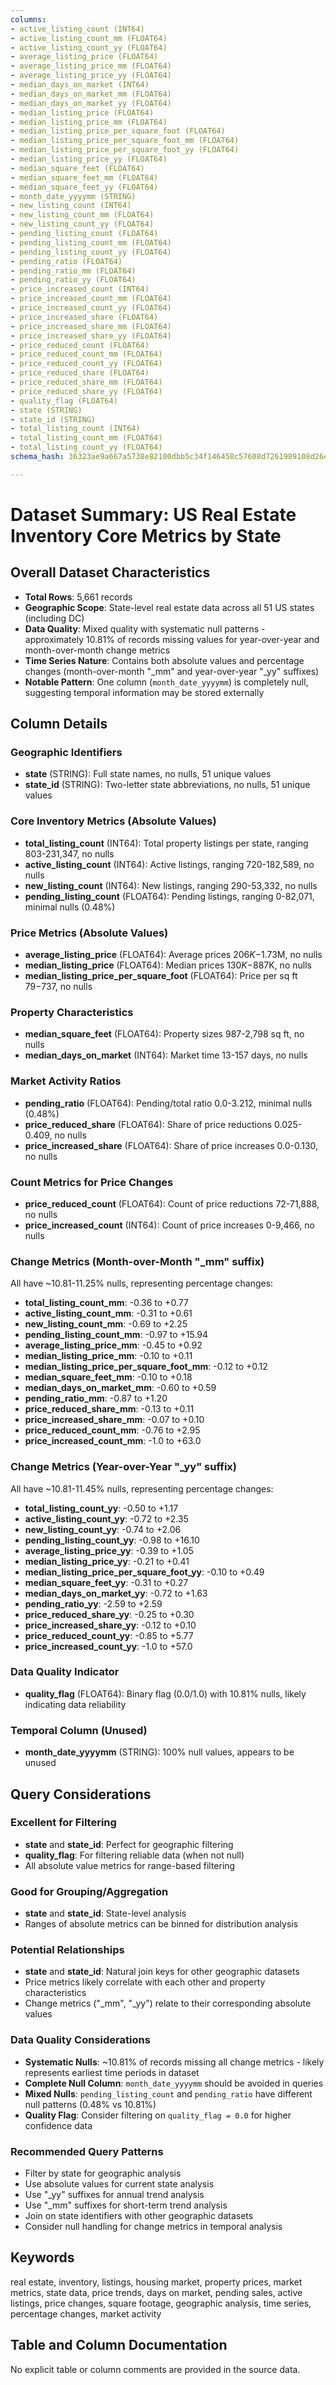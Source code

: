```yaml
---
columns:
- active_listing_count (INT64)
- active_listing_count_mm (FLOAT64)
- active_listing_count_yy (FLOAT64)
- average_listing_price (FLOAT64)
- average_listing_price_mm (FLOAT64)
- average_listing_price_yy (FLOAT64)
- median_days_on_market (INT64)
- median_days_on_market_mm (FLOAT64)
- median_days_on_market_yy (FLOAT64)
- median_listing_price (FLOAT64)
- median_listing_price_mm (FLOAT64)
- median_listing_price_per_square_foot (FLOAT64)
- median_listing_price_per_square_foot_mm (FLOAT64)
- median_listing_price_per_square_foot_yy (FLOAT64)
- median_listing_price_yy (FLOAT64)
- median_square_feet (FLOAT64)
- median_square_feet_mm (FLOAT64)
- median_square_feet_yy (FLOAT64)
- month_date_yyyymm (STRING)
- new_listing_count (INT64)
- new_listing_count_mm (FLOAT64)
- new_listing_count_yy (FLOAT64)
- pending_listing_count (FLOAT64)
- pending_listing_count_mm (FLOAT64)
- pending_listing_count_yy (FLOAT64)
- pending_ratio (FLOAT64)
- pending_ratio_mm (FLOAT64)
- pending_ratio_yy (FLOAT64)
- price_increased_count (INT64)
- price_increased_count_mm (FLOAT64)
- price_increased_count_yy (FLOAT64)
- price_increased_share (FLOAT64)
- price_increased_share_mm (FLOAT64)
- price_increased_share_yy (FLOAT64)
- price_reduced_count (FLOAT64)
- price_reduced_count_mm (FLOAT64)
- price_reduced_count_yy (FLOAT64)
- price_reduced_share (FLOAT64)
- price_reduced_share_mm (FLOAT64)
- price_reduced_share_yy (FLOAT64)
- quality_flag (FLOAT64)
- state (STRING)
- state_id (STRING)
- total_listing_count (INT64)
- total_listing_count_mm (FLOAT64)
- total_listing_count_yy (FLOAT64)
schema_hash: 36323ae9a667a5738e82100dbb5c34f146458c57608d7261989108d26ec763ee

---
```

# Dataset Summary: US Real Estate Inventory Core Metrics by State

## Overall Dataset Characteristics

- **Total Rows**: 5,661 records
- **Geographic Scope**: State-level real estate data across all 51 US states (including DC)
- **Data Quality**: Mixed quality with systematic null patterns - approximately 10.81% of records missing values for year-over-year and month-over-month change metrics
- **Time Series Nature**: Contains both absolute values and percentage changes (month-over-month "_mm" and year-over-year "_yy" suffixes)
- **Notable Pattern**: One column (`month_date_yyyymm`) is completely null, suggesting temporal information may be stored externally

## Column Details

### Geographic Identifiers
- **state** (STRING): Full state names, no nulls, 51 unique values
- **state_id** (STRING): Two-letter state abbreviations, no nulls, 51 unique values

### Core Inventory Metrics (Absolute Values)
- **total_listing_count** (INT64): Total property listings per state, ranging 803-231,347, no nulls
- **active_listing_count** (INT64): Active listings, ranging 720-182,589, no nulls  
- **new_listing_count** (INT64): New listings, ranging 290-53,332, no nulls
- **pending_listing_count** (FLOAT64): Pending listings, ranging 0-82,071, minimal nulls (0.48%)

### Price Metrics (Absolute Values)
- **average_listing_price** (FLOAT64): Average prices $206K-$1.73M, no nulls
- **median_listing_price** (FLOAT64): Median prices $130K-$887K, no nulls
- **median_listing_price_per_square_foot** (FLOAT64): Price per sq ft $79-$737, no nulls

### Property Characteristics
- **median_square_feet** (FLOAT64): Property sizes 987-2,798 sq ft, no nulls
- **median_days_on_market** (INT64): Market time 13-157 days, no nulls

### Market Activity Ratios
- **pending_ratio** (FLOAT64): Pending/total ratio 0.0-3.212, minimal nulls (0.48%)
- **price_reduced_share** (FLOAT64): Share of price reductions 0.025-0.409, no nulls
- **price_increased_share** (FLOAT64): Share of price increases 0.0-0.130, no nulls

### Count Metrics for Price Changes
- **price_reduced_count** (FLOAT64): Count of price reductions 72-71,888, no nulls
- **price_increased_count** (INT64): Count of price increases 0-9,466, no nulls

### Change Metrics (Month-over-Month "_mm" suffix)
All have ~10.81-11.25% nulls, representing percentage changes:
- **total_listing_count_mm**: -0.36 to +0.77
- **active_listing_count_mm**: -0.31 to +0.61
- **new_listing_count_mm**: -0.69 to +2.25
- **pending_listing_count_mm**: -0.97 to +15.94
- **average_listing_price_mm**: -0.45 to +0.92
- **median_listing_price_mm**: -0.10 to +0.11
- **median_listing_price_per_square_foot_mm**: -0.12 to +0.12
- **median_square_feet_mm**: -0.10 to +0.18
- **median_days_on_market_mm**: -0.60 to +0.59
- **pending_ratio_mm**: -0.87 to +1.20
- **price_reduced_share_mm**: -0.13 to +0.11
- **price_increased_share_mm**: -0.07 to +0.10
- **price_reduced_count_mm**: -0.76 to +2.95
- **price_increased_count_mm**: -1.0 to +63.0

### Change Metrics (Year-over-Year "_yy" suffix)
All have ~10.81-11.45% nulls, representing percentage changes:
- **total_listing_count_yy**: -0.50 to +1.17
- **active_listing_count_yy**: -0.72 to +2.35
- **new_listing_count_yy**: -0.74 to +2.06
- **pending_listing_count_yy**: -0.98 to +16.10
- **average_listing_price_yy**: -0.39 to +1.05
- **median_listing_price_yy**: -0.21 to +0.41
- **median_listing_price_per_square_foot_yy**: -0.10 to +0.49
- **median_square_feet_yy**: -0.31 to +0.27
- **median_days_on_market_yy**: -0.72 to +1.63
- **pending_ratio_yy**: -2.59 to +2.59
- **price_reduced_share_yy**: -0.25 to +0.30
- **price_increased_share_yy**: -0.12 to +0.10
- **price_reduced_count_yy**: -0.85 to +5.77
- **price_increased_count_yy**: -1.0 to +57.0

### Data Quality Indicator
- **quality_flag** (FLOAT64): Binary flag (0.0/1.0) with 10.81% nulls, likely indicating data reliability

### Temporal Column (Unused)
- **month_date_yyyymm** (STRING): 100% null values, appears to be unused

## Query Considerations

### Excellent for Filtering
- **state** and **state_id**: Perfect for geographic filtering
- **quality_flag**: For filtering reliable data (when not null)
- All absolute value metrics for range-based filtering

### Good for Grouping/Aggregation
- **state** and **state_id**: State-level analysis
- Ranges of absolute metrics can be binned for distribution analysis

### Potential Relationships
- **state** and **state_id**: Natural join keys for other geographic datasets
- Price metrics likely correlate with each other and property characteristics
- Change metrics ("_mm", "_yy") relate to their corresponding absolute values

### Data Quality Considerations
- **Systematic Nulls**: ~10.81% of records missing all change metrics - likely represents earliest time periods in dataset
- **Complete Null Column**: `month_date_yyyymm` should be avoided in queries
- **Mixed Nulls**: `pending_listing_count` and `pending_ratio` have different null patterns (0.48% vs 10.81%)
- **Quality Flag**: Consider filtering on `quality_flag = 0.0` for higher confidence data

### Recommended Query Patterns
- Filter by state for geographic analysis
- Use absolute values for current state analysis
- Use "_yy" suffixes for annual trend analysis  
- Use "_mm" suffixes for short-term trend analysis
- Join on state identifiers with other geographic datasets
- Consider null handling for change metrics in temporal analysis

## Keywords
real estate, inventory, listings, housing market, property prices, market metrics, state data, price trends, days on market, pending sales, active listings, price changes, square footage, geographic analysis, time series, percentage changes, market activity

## Table and Column Documentation
No explicit table or column comments are provided in the source data.